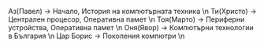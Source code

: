 Аз(Павел) -> Начало, История на компютърната техника \n
Ти(Христо) -> Централен процесор, Оперативна памет \n
Тоя(Марто) -> Периферни устройства, Оперативна памет \n
Оня(Явор) -> Компютърни технологии в България \n
Цар Борис -> Поколения компютри \n
